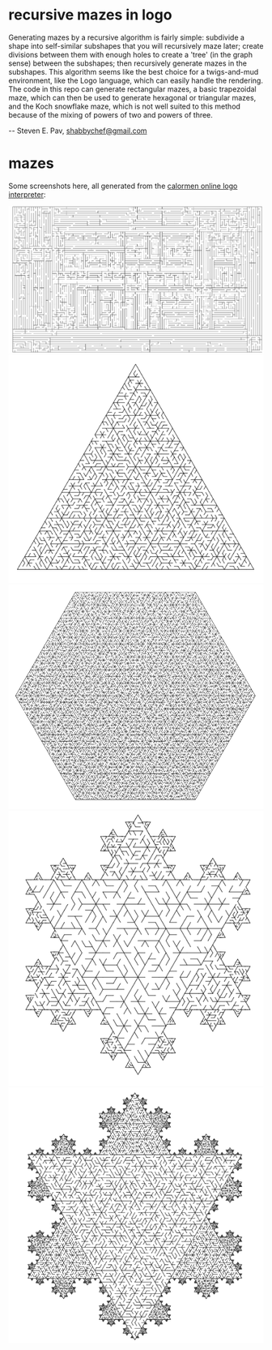 
# recursive mazes in logo

Generating mazes by a recursive algorithm is fairly simple: subdivide a shape
into self-similar subshapes that you will recursively maze later; create divisions
between them with enough holes to create a 'tree' (in the graph sense) between
the subshapes; then recursively generate mazes in the subshapes. This algorithm seems
like the best choice for a twigs-and-mud environment, like the Logo language, which can
easily handle the rendering. The code in this repo can generate rectangular mazes,
a basic trapezoidal maze, which can then be used to generate hexagonal or triangular
mazes, and the Koch snowflake maze, which is not well suited to this method because
of the mixing of powers of two and powers of three.

-- Steven E. Pav, shabbychef@gmail.com

# mazes

Some screenshots here, all generated from the [calormen online logo interpreter](http://www.calormen.com/jslogo/#):

<img src="img/rectangular_maze.png" title="rectangular_maze" alt="rectangular_maze" width="800px" />

<img src="img/triangular_maze.png" title="triangular_maze" alt="triangular_maze" width="600px" />

<img src="img/hexagonal_maze_big.png" title="hexagonal_maze_big" alt="hexagonal_maze_big" width="600px" />

<img src="img/koch_maze_small.png" title="koch_maze_small" alt="koch_maze_small" width="600px" />

<img src="img/koch_maze_big.png" title="koch_maze_big" alt="koch_maze_big" width="600px" />

